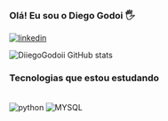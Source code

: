 ### Olá! Eu sou o Diego Godoi 🖐️

[![linkedin](https://img.shields.io/badge/LinkedIn-0077B5?style=for-the-badge&logo=linkedin&logoColor=white)](https://www.linkedin.com/in/diego-godoi1984/)

![DiiegoGodoii GitHub stats](https://github-readme-stats.vercel.app/api?username=DiiegoGodoii&show_icons=true&theme=tokyonight)

### Tecnologias que estou estudando 

<div style="display: inline_block"><br/>
    <img align="center" alt="python" src="https://img.shields.io/badge/Python-14354C?style=for-the-badge&logo=python&logoColor=white"/>
    <img align="center" alt="MYSQL" src="https://img.shields.io/badge/MySQL-00000F?style=for-the-badge&logo=mysql&logoColor=white"/>
    </div>


